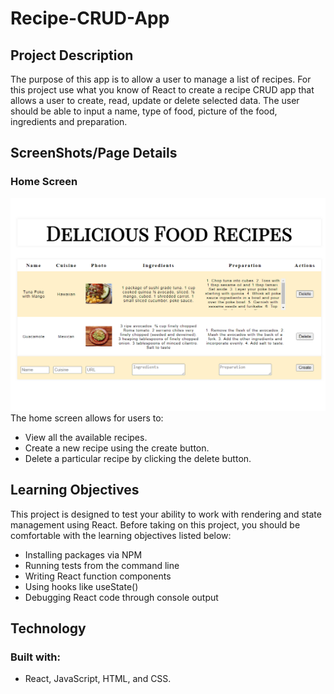 # Recipe-CRUD-App
## Project Description
The purpose of this app is to allow a user to manage a list of recipes. For this project use what you know of React to create a recipe CRUD app that allows a user to create, read, update or delete selected data. The user should be able to input a name, type of food, picture of the food, ingredients and preparation. 

## ScreenShots/Page Details
### Home Screen
![HomeScreen](/images/homescreen.png)
The home screen allows for users to:
- View all the available recipes.
- Create a new recipe using the create button.
- Delete a particular recipe by clicking the delete button.

## Learning Objectives
This project is designed to test your ability to work with rendering and state management using React. Before taking on this project, you should be comfortable with the learning objectives listed below:
- Installing packages via NPM
- Running tests from the command line
- Writing React function components
- Using hooks like useState()
- Debugging React code through console output

## Technology
### Built with:
- React, JavaScript, HTML, and CSS.
